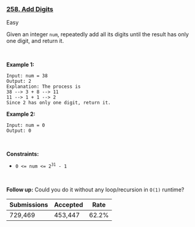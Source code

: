 ### [258. Add Digits](https://leetcode.com/problems/add-digits/)

Easy

Given an integer `` num ``, repeatedly add all its digits until the result has only one digit, and return it.

 

__Example 1:__

```
Input: num = 38
Output: 2
Explanation: The process is
38 --> 3 + 8 --> 11
11 --> 1 + 1 --> 2 
Since 2 has only one digit, return it.
```

__Example 2:__

```
Input: num = 0
Output: 0
```

 

__Constraints:__

*   <code>0 <= num <= 2<sup>31</sup> - 1</code>

 

__Follow up:__ Could you do it without any loop/recursion in `` O(1) `` runtime?

| Submissions    | Accepted     | Rate   |
| -------------- | ------------ | ------ |
| 729,469 | 453,447 | 62.2% |